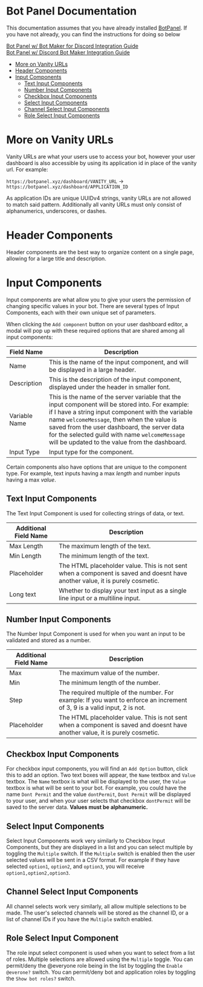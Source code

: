 # Bot Panel Documentation

This documentation assumes that you have already installed [BotPanel](https://dev.botpanel.xyz). If you have not already, you can find the instructions for doing so below

[Bot Panel w/ Bot Maker for Discord Integration Guide](https://github.com/botpanel/bmd)<br>
[Bot Panel w/ Discord Bot Maker Integration Guide](https://github.com/botpanel/dbm)

* [More on Vanity URLs](https://github.com/botpanel/documentation#more-on-vanity-urls)
* [Header Components](https://github.com/botpanel/documentation#header-components)
* [Input Components](https://github.com/botpanel/documentation#input-components)
   * [Text Input Components](https://github.com/botpanel/documentation#text-input-components)
   * [Number Input Components](https://github.com/botpanel/documentation#number-input-components)
   * [Checkbox Input Components](https://github.com/botpanel/documentation#checkbox-input-components)
   * [Select Input Components](https://github.com/botpanel/documentation#select-input-components)
   * [Channel Select Input Components](https://github.com/botpanel/documentation#channel-select-input-components)
   * [Role Select Input Components](https://github.com/botpanel/documentation#role-select-input-components)

# More on Vanity URLs

Vanity URLs are what your users use to access your bot, however your user dashboard is also accessible by using its application id in place of the vanity url. For example:

`https://botpanel.xyz/dashboard/VANITY_URL` -> `https://botpanel.xyz/dashboard/APPLICATION_ID`

As application IDs are unique UUIDv4 strings, vanity URLs are not allowed to match said pattern. Additionally all vanity URLs must only consist of alphanumerics, underscores, or dashes.

# Header Components

Header components are the best way to organize content on a single page, allowing for a large title and description.

# Input Components

Input components are what allow you to give your users the permission of changing specific values in your bot. There are several types of Input Components, each with their own unique set of parameters.

When clicking the `Add component` button on your user dashboard editor, a modal will pop up with these required options that are shared among all input components:

| Field Name    | Description                                                                                                                                                                                                                                                                                                                                             |
|---------------|---------------------------------------------------------------------------------------------------------------------------------------------------------------------------------------------------------------------------------------------------------------------------------------------------------------------------------------------------------|
| Name          | This is the name of the input component, and will be displayed in a large header.                                                                                                                                                                                                                                                                       |
| Description   | This is the description of the input component, displayed under the header in smaller font.                                                                                                                                                                                                                                                             |
| Variable Name | This is the name of the server variable that the input component will be stored into. For example: if I have a string input component with the variable name `welcomeMessage`, then when the value is saved from the user dashboard, the server data for the selected guild with name `welcomeMessage` will be updated to the value from the dashboard. |
| Input Type    | Input type for the component.                                                                                                                                                                                                                                                                                                                           |

Certain components also have options that are unique to the component type. For example, text inputs having a max *length* and number inputs having a max *value*.

## Text Input Components

The Text Input Component is used for collecting strings of data, or text.

| Additional Field Name | Description                                                                                                                  |
|-----------------------|------------------------------------------------------------------------------------------------------------------------------|
| Max Length            | The maximum length of the text.                                                                                              |
| Min Length            | The minimum length of the text.                                                                                              |
| Placeholder           | The HTML placeholder value. This is not sent when a component is saved and doesnt have another value, it is purely cosmetic. |
| Long text             | Whether to display your text input as a single line input or a multiline input.                                              |

## Number Input Components

The Number Input Component is used for when you want an input to be validated and stored as a number.

| Additional Field Name | Description                                                                                                                  |
|-----------------------|------------------------------------------------------------------------------------------------------------------------------|
| Max                   | The maximum value of the number.                                                                                             |
| Min                   | The minimum length of the number.                                                                                            |
| Step                  | The required multiple of the number. For example: If you want to enforce an increment of 3, 9 is a valid input, 2 is not.    |
| Placeholder           | The HTML placeholder value. This is not sent when a component is saved and doesnt have another value, it is purely cosmetic. |

## Checkbox Input Components

For checkbox input components, you will find an `Add Option` button, click this to add an option. Two text boxes will appear, the `Name` textbox and `Value` textbox. The `Name` textbox is what will be displayed to the user, the `Value` textbox is what will be sent to your bot. For example, you could have the name `Dont Permit` and the value `dontPermit`, `Dont Permit` will be displayed to your user, and when your user selects that checkbox `dontPermit` will be saved to the server data. **Values must be alphanumeric.**

## Select Input Components

Select Input Components work very similarly to Checkbox Input Components, but they are displayed in a list and you can select multiple by toggling the `Multiple` switch. If the `Multiple` switch is enabled then the user selected values will be sent in a CSV format. For example if they have selected `option1`, `option2`, and `option3`, you will receive `option1,option2,option3`.

## Channel Select Input Components

All channel selects work very similarly, all allow multiple selections to be made. The user's selected channels will be stored as the channel ID, or a list of channel IDs if you have the `Multiple` switch enabled.

## Role Select Input Component

The role input select component is used when you want to select from a list of roles. Multiple selections are allowed using the `Multiple` toggle. You can permit/deny the @everyone role being in the list by toggling the `Enable @everone?` switch. You can permit/deny bot and application roles by toggling the `Show bot roles?` switch.
